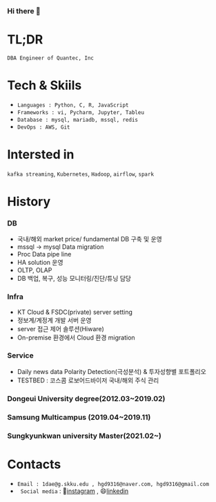 ### Hi there 👋

# TL;DR
```
DBA Engineer of Quantec, Inc
```
# Tech & Skiils
+ ``` Languages : Python, C, R, JavaScript ```
+ ``` Frameworks : vi, Pycharm, Jupyter, Tableu ```
+ ``` Database : mysql, mariadb, mssql, redis ```
+ ``` DevOps : AWS, Git ```

# Intersted in
``` kafka streaming ```, ``` Kubernetes ```, ``` Hadoop ```, ``` airflow ```, ``` spark ```

# History
### DB 
 - 국내/해외 market price/ fundamental DB 구축 및 운영
 - mssql -> mysql Data migration
 - Proc Data pipe line 
 - HA solution 운영
 - OLTP, OLAP 
 - DB 백업, 복구, 성능 모니터링/진단/튜닝 담당
### Infra
 - KT Cloud & FSDC(private) server setting
 - 정보계/계정계 개발 서버 운영
 - server 접근 제어 솔루션(Hiware)
 - On-premise 환경에서 Cloud 환경 migration 
### Service
 - Daily news data Polarity Detection(극성분석) & 투자성향별 포트폴리오 
 - TESTBED : 코스콤 로보어드바이저 국내/해외 주식 관리
 
### Dongeui University degree(2012.03~2019.02)
### Samsung Multicampus (2019.04~2019.11)
### Sungkyunkwan university Master(2021.02~)

# Contacts
+ ``` Email : 1dae@g.skku.edu , hgd9316@naver.com, hgd9316@gmail.com ```
+ ``` Social media``` : 💬[instagram](https://www.instagram.com/1__dae/) , 😄[linkedin](https://www.linkedin.com/in/daegeon-han-30432819b/)

<!--
**ingini/ingini** is a ✨ _special_ ✨ repository because its `README.md` (this file) appears on your GitHub profile.

Here are some ideas to get you started:

- 🔭 I’m currently working on ...
- 🌱 I’m currently learning ...
- 👯 I’m looking to collaborate on ...
- 🤔 I’m looking for help with ...
- 💬 Ask me about ...
- 📫 How to reach me: ...
- 😄 Pronouns: ...
- ⚡ Fun fact: ...
-->
